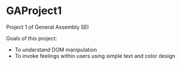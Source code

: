 # GAProject1
Project 1 of General Assembly SEI

Goals of this project:
- To understand DOM manipulation
- To invoke feelings within users using simple text and color design
